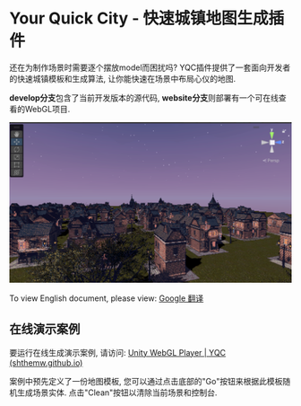 # Your Quick City - 快速城镇地图生成插件



还在为制作场景时需要逐个摆放model而困扰吗? YQC插件提供了一套面向开发者的快速城镇模板和生成算法, 让你能快速在场景中布局心仪的地图.

**develop分支**包含了当前开发版本的源代码, **website分支**则部署有一个可在线查看的WebGL项目.

![top](./Documents/images/readme_top.png)

To view English document, please view: [Google 翻译](https://translate.google.com/)


## 在线演示案例

要运行在线生成演示案例, 请访问: [Unity WebGL Player | YQC (shthemw.github.io)](https://shthemw.github.io/Your-Quick-City/)

案例中预先定义了一份地图模板, 您可以通过点击底部的"Go"按钮来根据此模板随机生成场景实体. 点击"Clean"按钮以清除当前场景和控制台.
